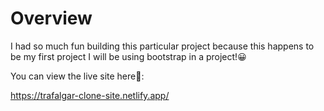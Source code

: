 # Overview

I had so much fun building this particular project because this happens to be my first project I will be using bootstrap in a project!😀

You can view the live site here🚀:

https://trafalgar-clone-site.netlify.app/

